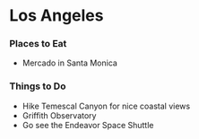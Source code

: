 # Los Angeles

### Places to Eat
- Mercado in Santa Monica

### Things to Do
- Hike Temescal Canyon for nice coastal views
- Griffith Observatory
- Go see the Endeavor Space Shuttle
